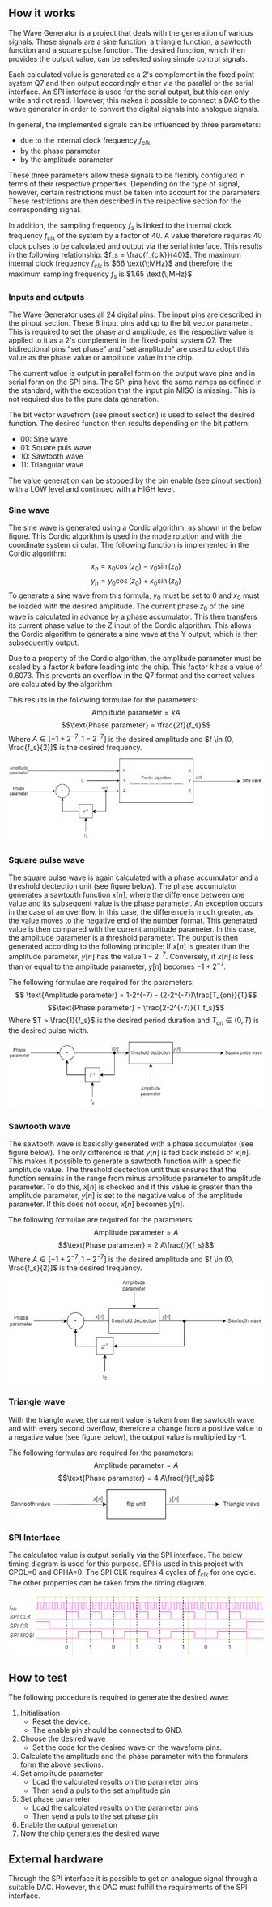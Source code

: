 <!---

This file is used to generate your project datasheet. Please fill in the information below and delete any unused
sections.

You can also include images in this folder and reference them in the markdown. Each image must be less than
512 kb in size, and the combined size of all images must be less than 1 MB.
-->

## How it works
The Wave Generator is a project that deals with the generation of various signals. These signals are a sine function, a triangle function, a sawtooth function and a square pulse function. The desired function, which then provides the output value, can be selected using simple control signals. 

Each calculated value is generated as a 2's complement in the fixed point system Q7 and then output accordingly either via the parallel or the serial interface. An SPI interface is used for the serial output, but this can only write and not read. However, this makes it possible to connect a DAC to the wave generator in order to convert the digital signals into analogue signals. 

In general, the implemented signals can be influenced by three parameters: 

- due to the internal clock frequency $f_{clk}$
- by the phase parameter
- by the amplitude parameter

These three parameters allow these signals to be flexibly configured in terms of their respective properties. Depending on the type of signal, however, certain restrictions must be taken into account for the parameters. These restrictions are then described in the respective section for the corresponding signal.  

In addition, the sampling frequency $f_{s}$ is linked to the internal clock frequency $f_{clk}$ of the system by a factor of 40. A value therefore requires 40 clock pulses to be calculated and output via the serial interface. This results in the following relationship: $f_s = \frac{f_{clk}}{40}$. The maximum internal clock frequency $f_{clk}$ is $66 \text{\;MHz}$ and therefore the maximum sampling frequency $f_{s}$ is $1.65 \text{\;MHz}$.

### Inputs and outputs
The Wave Generator uses all 24 digital pins. The input pins are described in the pinout section. These 8 input pins add up to the bit vector parameter. This is required to set the phase and amplitude, as the respective value is applied to it as a 2's complement in the fixed-point system Q7. The bidirectional pins "set phase" and "set amplitude" are used to adopt this value as the phase value or amplitude value in the chip. 

The current value is output in parallel form on the output wave pins and in serial form on the SPI pins. The SPI pins have the same names as defined in the standard, with the exception that the input pin MISO is missing. This is not required due to the pure data generation.

The bit vector wavefrom (see pinout section) is used to select the desired function. The desired function then results depending on the bit pattern:

- 00: Sine wave 
- 01: Square puls wave
- 10: Sawtooth wave
- 11: Triangular wave

The value generation can be stopped by the pin enable (see pinout section) with a LOW level and continued with a HIGH level.

### Sine wave
The sine wave is generated using a Cordic algorithm, as shown in the below figure. This Cordic algorithm is used in the mode rotation and with the coordinate system circular. The following function is implemented in the Cordic algorithm:
$$x_n = x_0 \cos(z_0) - y_0 \sin(z_0)$$
$$y_n = y_0 \cos(z_0) + x_0 \sin(z_0)$$
To generate a sine wave from this formula, $y_0$ must be set to 0 and $x_0$ must be loaded with the desired amplitude. The current phase $z_0$ of the sine wave is calculated in advance by a phase accumulator. This then transfers its current phase value to the Z input of the Cordic algorithm. This allows the Cordic algorithm to generate a sine wave at the Y output, which is then subsequently output.

Due to a property of the Cordic algorithm, the amplitude parameter must be scaled by a factor $k$ before loading into the chip. This factor $k$ has a value of $0.6073$. This prevents an overflow in the Q7 format and the correct values are calculated by the algorithm.

This results in the following formulae for the parameters:
$$ \text{Amplitude parameter} = k A$$
$$\text{Phase parameter} = \frac{2f}{f_s}$$
Where $A \in [-1+2^{-7}, 1-2^{-7}]$ is the desired amplitude and $f \in (0, \frac{f_s}{2}]$ is the desired frequency.

![image](Blockdia_sine.png)


### Square pulse wave
The square pulse wave is again calculated with a phase accumulator and a threshold dectection unit (see figure below). The phase accumulator generates a sawtooth function $x[n]$, where the difference between one value and its subsequent value is the phase parameter. An exception occurs in the case of an overflow. In this case, the difference is much greater, as the value moves to the negative end of the number format. This generated value is then compared with the current amplitude parameter. In this case, the amplitude parameter is a threshold parameter. The output is then generated according to the following principle: If $x[n]$ is greater than the amplitude parameter, $y[n]$ has the value $1-2^{-7}$. Conversely, if $x[n]$ is less than or equal to the amplitude parameter, $y[n]$ becomes $-1+2^{-7}$. 

The following formulae are required for the parameters:
$$ \text{Amplitude parameter} = 1-2^{-7} - (2-2^{-7})\frac{T_{on}}{T}$$
$$\text{Phase parameter} = \frac{2-2^{-7}}{T f_s}$$
Where $T > \frac{1}{f_s}$ is the desired period duration and $T_{on} \in (0, T)$ is the desired pulse width.

![](Blockdia_square_pulse.png)

### Sawtooth wave
The sawtooth wave is basically generated with a phase accumulator (see figure below). The only difference is that $y[n]$ is fed back instead of $x[n]$. This makes it possible to generate a sawtooth function with a specific amplitude value. The threshold dectection unit thus ensures that the function remains in the range from minus amplitude parameter to amplitude parameter. To do this, $x[n]$ is checked and if this value is greater than the amplitude parameter, $y[n]$ is set to the negative value of the amplitude parameter. If this does not occur, $x[n]$ becomes $y[n]$.

The following formulae are required for the parameters:
$$ \text{Amplitude parameter} = A$$
$$\text{Phase parameter} = 2 A\frac{f}{f_s}$$
Where $A \in [-1+2^{-7}, 1-2^{-7}]$ is the desired amplitude and $f \in (0, \frac{f_s}{2}]$ is the desired frequency.

![](Blockdia_sawtooth.png)

### Triangle wave
With the triangle wave, the current value is taken from the sawtooth wave and with every second overflow, therefore a change from a positive value to a negative value (see figure below), the output value is multiplied by -1.

The following formulas are required for the parameters:
$$ \text{Amplitude parameter} = A$$
$$\text{Phase parameter} = 4 A\frac{f}{f_s}$$


![](Blockdia_triangle.png)

### SPI Interface
The calculated value is output serially via the SPI interface. The below timing diagram  is used for this purpose. SPI is used in this project with CPOL=0 and CPHA=0. The SPI CLK requires 4 cycles of $f_{clk}$ for one cycle. The other properties can be taken from the timing diagram. 

![](SPI_Dia.png)

## How to test
The following procedure is required to generate the desired wave:

1) Initialisation 
    - Reset the device.
    - The enable pin should be connected to GND.
2) Choose the desired wave
    - Set the code for the desired wave on the waveform pins.
3) Calculate the amplitude and the phase parameter with the formulars form the above sections.
4) Set amplitude parameter
    - Load the calculated results on the parameter pins
    - Then send a puls to the set amplitude pin
5) Set phase parameter
    - Load the calculated results on the parameter pins
    - Then send a puls to the set phase pin
6) Enable the output generation
7) Now the chip generates the desired wave


## External hardware
Through the SPI interface it is possible to get an analogue signal through a suitable DAC. However, this DAC must fulfill the requirements of the SPI interface. 
